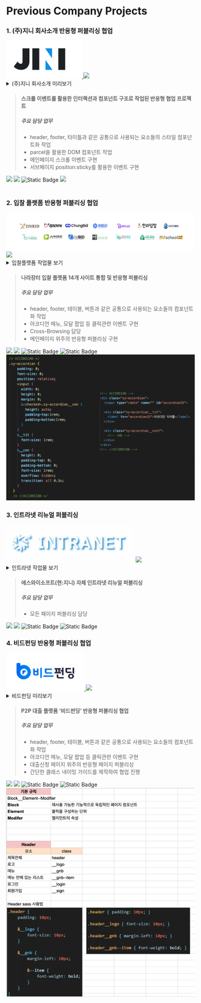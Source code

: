 # Previous Company Projects
### 1. (주)지니 회사소개 반응형 퍼블리싱 협업

<a href="http://newjini.co.kr/pages/index.html">
	<img src="https://github.com/yongZin/yongZin/blob/main/images/logo/jini-logo.png?raw=true" height="100" />
</a>

<img src="https://img.shields.io/badge/2022.06_~_2022.09-2c2b28.svg?style=for-the-badge" />

<details>
	<summary>(주)지니 회사소개 미리보기</summary>
	<img src="https://github.com/yongZin/yongZin/blob/main/images/gif/jini.gif?raw=true" height="350" />
</details>

> #### 스크롤 이벤트를 활용한 인터랙션과 컴포넌트 구조로 작업된 반응형 협업 프로젝트
> ##### 주요 담당 업무
> - header, footer, 타이틀과 같은 공통으로 사용되는 요소들의 스타일 컴포넌트화 작업
> - parcel을 활용한 DOM 컴포넌트 작업
> - 메인페이지 스크롤 이벤트 구현
> - 서브페이지 position:sticky를 활용한 이벤트 구현

<img src="https://img.shields.io/badge/html5-E34F26.svg?style=for-the-badge&logo=html5&logoColor=white" />
<img src="https://img.shields.io/badge/css3-1572B6.svg?style=for-the-badge&logo=css3&logoColor=white" />
<img alt="Static Badge" src="https://img.shields.io/badge/Sass-CC6699?style=for-the-badge&logo=sass&logoColor=fff">
<img src="https://img.shields.io/badge/javascript-F7DF1E.svg?style=for-the-badge&logo=javascript&logoColor=20232a" />

<br>
<br>

### 2. 입찰 플랫폼 반응형 퍼블리싱 협업

<a href="http://www.inbid.co.kr/#/main">
	<img src="https://github.com/yongZin/yongZin/blob/main/images/logo/consulting-logo.jpg?raw=true" height="100" />
</a>

<img src="https://img.shields.io/badge/2021.10_~_2022.05-2c2b28.svg?style=for-the-badge" />

<details>
	<summary>입찰플랫폼 작업물 보기</summary>
	<img src="https://github.com/yongZin/yongZin/blob/main/images/gif/consulting.gif?raw=true" height="350" />
</details>

> #### 나라장터 입찰 플랫폼 14개 사이트 통합 및 반응형 퍼블리싱
> ##### 주요 담당 업무
> - header, footer, 테이블, 버튼과 같은 공통으로 사용되는 요소들의 컴포넌트화 작업
> - 아코디언 메뉴, 모달 팝업 등 클릭관련 이벤트 구현
> - Cross-Browsing 담당
> - 메인페이지 위주의 반응형 퍼블리싱 구현

<img src="https://img.shields.io/badge/html5-E34F26.svg?style=for-the-badge&logo=html5&logoColor=white" />
<img src="https://img.shields.io/badge/css3-1572B6.svg?style=for-the-badge&logo=css3&logoColor=white" />
<img alt="Static Badge" src="https://img.shields.io/badge/Sass-CC6699?style=for-the-badge&logo=sass&logoColor=fff">
<img alt="Static Badge" src="https://img.shields.io/badge/jquery-0769AD?style=for-the-badge&logo=jquery&logoColor=fff">

<br>

<img src="https://github.com/yongZin/yongZin/blob/main/images/accordian.png?raw=true" />


### 3. 인트라넷 리뉴얼 퍼블리싱

<img src="https://github.com/yongZin/yongZin/blob/main/images/logo/intranet-logo.jpg?raw=true" height="100" />

<img src="https://img.shields.io/badge/2021.07_~_2021.09-2c2b28.svg?style=for-the-badge" />

<details>
	<summary>인트라넷 작업물 보기</summary>
	<img src="https://github.com/yongZin/yongZin/blob/main/images/gif/intranet.gif?raw=true" height="350" />
</details>

> #### 에스와이소프트(현:지니) 자체 인트라넷 리뉴얼 퍼블리싱
> ##### 주요 담당 업무
> - 모든 페이지 퍼블리싱 담당

<img src="https://img.shields.io/badge/html5-E34F26.svg?style=for-the-badge&logo=html5&logoColor=white" />
<img src="https://img.shields.io/badge/css3-1572B6.svg?style=for-the-badge&logo=css3&logoColor=white" />
<img alt="Static Badge" src="https://img.shields.io/badge/Sass-CC6699?style=for-the-badge&logo=sass&logoColor=fff">
<img alt="Static Badge" src="https://img.shields.io/badge/jquery-0769AD?style=for-the-badge&logo=jquery&logoColor=fff">


### 4. 비드펀딩 반응형 퍼블리싱 협업

<a href="https://www.bidfunding.co.kr/#/main">
	<img src="https://github.com/yongZin/yongZin/blob/main/images/logo/bidfunding-logo.png?raw=true" height="100" />
</a>

<img src="https://img.shields.io/badge/2020.10_~_2021.06-2c2b28.svg?style=for-the-badge" />

<details>
	<summary>비드펀딩 미리보기</summary>
	<img src="https://github.com/yongZin/yongZin/blob/main/images/gif/bidfunding.gif?raw=true" height="350" />
</details>

> #### P2P 대출 플랫폼 ‘비드펀딩’ 반응형 퍼블리싱 협업
> ##### 주요 담당 업무
> - header, footer, 테이블, 버튼과 같은 공통으로 사용되는 요소들의 컴포넌트화 작업
> - 아코디언 메뉴, 모달 팝업 등 클릭관련 이벤트 구현
> - 대출신청 페이지 위주의 반응형 페이지 퍼블리싱
> - 간단한 클래스 네이밍 가이드를 제작하여 협업 진행

<img src="https://img.shields.io/badge/html5-E34F26.svg?style=for-the-badge&logo=html5&logoColor=white" />
<img src="https://img.shields.io/badge/css3-1572B6.svg?style=for-the-badge&logo=css3&logoColor=white" />
<img alt="Static Badge" src="https://img.shields.io/badge/Sass-CC6699?style=for-the-badge&logo=sass&logoColor=fff">
<img alt="Static Badge" src="https://img.shields.io/badge/jquery-0769AD?style=for-the-badge&logo=jquery&logoColor=fff">

<br>

<img src="https://github.com/yongZin/yongZin/blob/main/images/guide.png?raw=true" />
